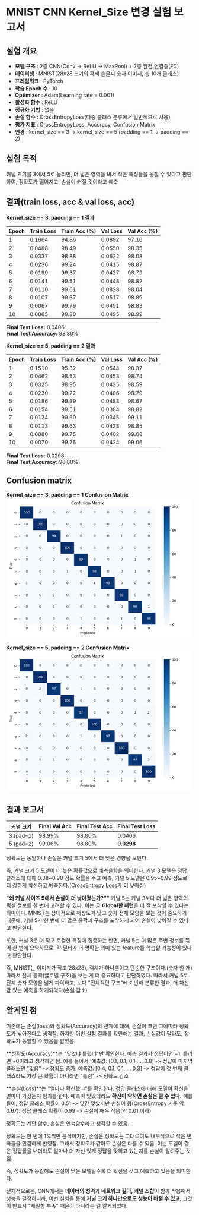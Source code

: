 # MNIST CNN Kernel_Size 변경 실험 보고서

## 실험 개요
 - **모델 구조** : 2층 CNN(Conv -> ReLU -> MaxPool) + 2층 완전 연결층(FC)
 - **데이터셋** : MNIST(28x28 크기의 흑백 손글씨 숫자 이미지, 총 10개 클래스)
 - **프레임워크** : PyTorch
 - **학습 Epoch 수** : 10
 - **Optimizer** : Adam(Learning rate = 0.001)
 - **활성화 함수** : ReLU
 - **정규화 기법** : 없음
 - **손실 함수** : CrossEntropyLoss(다중 클래스 분류에서 일반적으로 사용)
 - **평가 지표** : CrossEntropyLoss, Accuracy, Confusion Matrix
 - **변경** : kernel_size == 3 -> kernel_size == 5 (padding == 1 -> padding == 2)

## 실험 목적
 커널 크기를 3에서 5로 늘리면, 더 넓은 영역을 봐서 작은 특징들을 놓칠 수 있다고 판단하여, 정확도가 떨어지고, 손실이 커질 것이라고 예측

## 결과(train loss, acc & val loss, acc)
**Kernel_size == 3, padding == 1 결과**

| Epoch | Train Loss | Train Acc (%) | Val Loss | Val Acc (%) |
|-------|------------|----------------|----------|-------------|
| 1     | 0.1664     | 94.86          | 0.0892   | 97.16       |
| 2     | 0.0488     | 98.49          | 0.0550   | 98.35       |
| 3     | 0.0337     | 98.88          | 0.0622   | 98.08       |
| 4     | 0.0236     | 99.24          | 0.0415   | 98.87       |
| 5     | 0.0199     | 99.37          | 0.0427   | 98.79       |
| 6     | 0.0141     | 99.51          | 0.0448   | 98.82       |
| 7     | 0.0110     | 99.61          | 0.0828   | 98.04       |
| 8     | 0.0107     | 99.67          | 0.0517   | 98.89       |
| 9     | 0.0067     | 99.79          | 0.0491   | 98.83       |
| 10    | 0.0065     | 99.80          | 0.0495   | 98.99       |

**Final Test Loss:** 0.0406  
**Final Test Accuracy:** 98.80%

**Kernel_size == 5, padding == 2 결과**

| Epoch | Train Loss | Train Acc (%) | Val Loss | Val Acc (%) |
|-------|------------|----------------|----------|-------------|
| 1     | 0.1510     | 95.32          | 0.0544   | 98.37       |
| 2     | 0.0462     | 98.53          | 0.0453   | 98.74       |
| 3     | 0.0325     | 98.95          | 0.0435   | 98.59       |
| 4     | 0.0230     | 99.22          | 0.0406   | 98.79       |
| 5     | 0.0186     | 99.39          | 0.0483   | 98.67       |
| 6     | 0.0154     | 99.51          | 0.0384   | 98.82       |
| 7     | 0.0124     | 99.60          | 0.0345   | 99.11       |
| 8     | 0.0113     | 99.63          | 0.0423   | 98.85       |
| 9     | 0.0080     | 99.75          | 0.0402   | 99.08       |
| 10    | 0.0070     | 99.76          | 0.0424   | 99.06       |

**Final Test Loss:** 0.0298  
**Final Test Accuracy:** 98.80%


## Confusion matrix
**Kernel_size == 3, padding == 1 Confusion Matrix**
![Alt text](/test-result-kernel_size5/images/mnist-cnn-kernel_size3-padding1.png)

**Kernel_size == 5, padding == 2 Confusion Matrix**
![Alt text](/test-result-kernel_size5/images/Conv-kernel_size5-padding2.png)

## 결과 보고서
| 커널 크기     | Final Val Acc | Final Test Acc | Final Test Loss |
| --------- | ------------- | -------------- | --------------- |
| 3 (pad=1) | 98.99%        | 98.80%         | 0.0406          |
| 5 (pad=2) | 99.06%        | 98.80%         | **0.0298**      |

정확도는 동일하나 손실은 커널 크기 5에서 더 낮은 경향을 보인다.

즉, 커널 크기 5 모델이 더 높은 확률값으로 예측을함을 의미한다. 커널 3 모델은 정답 클래스에 대해 0.88~0.90 정도 확률을 주고 예측, 커널 5 모델은 0.95~0.99 정도로 더 강하게 확신하고 예측한다.(CrossEntropy Loss가 더 낮아짐)

**"왜 커널 사이즈 5에서 손실이 더 낮아졌는가?""**
커널 5는 커널 3보다 더 넓은 영역의 픽셀 정보를 한 번에 고려할 수 있다. 이는 곧 **Global한 패턴**을 더 잘 포착할 수 있다는 의미이다. MNIST는 상대적으로 해상도가 낮고 숫자 전체 모양을 보는 것이 중요하기 때문에, 커널 5가 한 번에 더 많은 윤곽과 구조를 포착하게 되어 손실이 낮아질 수 있다고 판단한다.

또한, 커널 3은 더 작고 로컬한 특징에 집중하는 반면, 커널 5는 더 많은 주변 정보를 묶어 한 번에 요약하므로, 각 필터가 더 명확한 의미 있는 feature를 학습할 가능성이 있다고 판단한다.

즉, MNIST는 이미지가 작고(28x28), 객체가 하나뿐이고 단순한 구조이다.(숫자 한 개) 따라서 전체 윤곽(글로벌 구조)을 보는 게 더 중요하다고 판단하였다. 따라서 커널 5로 전체 숫자 모양을 넓게 파악하고, 보다 "전체적인 구조"에 기반해 분류한 결과, 더 자신감 있는 예측을 하게되었다(손실 감소)

## 알게된 점
기존에는 손실(loss)와 정확도(Accuracy)의 관계에 대해, 손실이 크면 그에따라 정확도가 낮아진다고 생각함. 하지만 이번 실험 결과를 확인해본 결과, 손실값이 달라도, 정확도가 동일할 수 있음을 알았음.

**정확도(Accuracy)**는 "맞았냐 틀렸냐"만 확인한다. 예측 결과가 정답이면 +1, 틀리면 +0이라고 생각하면 됨. 예를 들어서, 예측값: [0.1, 0.1, 0.1, ... 0.8] -> 정답이 마지막 클래스면 "맞음" -> 정확도 증가. 예측값: [0.4, 0.1, 0.1, ... 0.3] -> 정답이 첫 번째 클래스라도 가장 큰 확률이 아니라면 "틀림" -> 정확도 감소

**손실(Loss)**는 "얼마나 확신했냐"를 확인한다. 정답 클래스에 대해 모델이 확신을 얼마나 가졌는지 평가를 한다. 예측이 맞았더라도 **확신이 약하면 손실은 클 수 있다.**
예를 들어, 정답 클래스 확률이 0.51 -> 맞긴 맞았지만 손실이 큼(CrossEntropy 기준 약 0.67). 정답 클래스 확률이 0.99 -> 손실이 매우 작음(약 0.01 이하)

정확도는 계단 함수, 손실은 연속함수라고 생각할 수 있음.

정확도는 한 번에 1%씩만 움직이지만, 손실은 정확도는 그대로여도 내부적으로 작은 변화들을 민감하게 반영함. 그래서 정확도가 같아도 손실은 다를 수 있음. 이는 모델이 같은 정답률을 내더라도 얼마나 더 자신 있게 정답을 맞히고 있는지를 손실이 알려주는 것임.

즉, 정확도가 동일해도 손실이 낮은 모델일수록 더 확신을 갖고 예측하고 있음을 의미한다.

전체적으로는, CNN에서는 **데이터의 성격**과 **네트워크 깊이, 커널 조합**이 함께 작용해서 성능을 결정하니까, 이번 실험을 통해 **커널 크기 하나만으로도 성능이 바뀔 수 있고**, 그것이 반드시 "세밀함 부족" 때문이 아니라는 걸 알게되었다.